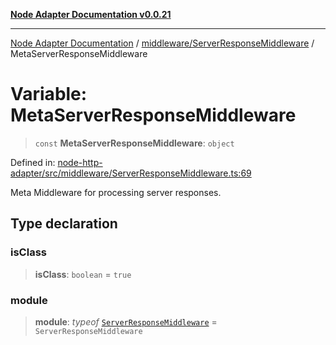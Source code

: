 [**Node Adapter Documentation v0.0.21**](../../../README.md)

***

[Node Adapter Documentation](../../../modules.md) / [middleware/ServerResponseMiddleware](../README.md) / MetaServerResponseMiddleware

# Variable: MetaServerResponseMiddleware

> `const` **MetaServerResponseMiddleware**: `object`

Defined in: [node-http-adapter/src/middleware/ServerResponseMiddleware.ts:69](https://github.com/stonemjs/node-http-adapter/blob/88c1ec7a02e567d3a955b5e02ef59e5d8858f965/src/middleware/ServerResponseMiddleware.ts#L69)

Meta Middleware for processing server responses.

## Type declaration

### isClass

> **isClass**: `boolean` = `true`

### module

> **module**: *typeof* [`ServerResponseMiddleware`](../classes/ServerResponseMiddleware.md) = `ServerResponseMiddleware`
